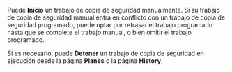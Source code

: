 Puede **Inicio** un trabajo de copia de seguridad manualmente. Si su trabajo de copia de seguridad manual entra en conflicto con un trabajo de copia de seguridad programado, puede optar por retrasar el trabajo programado hasta que se complete el trabajo manual, o bien omitir el trabajo programado.

Si es necesario, puede **Detener** un trabajo de copia de seguridad en ejecución desde la página **Planes** o la página **History**.
